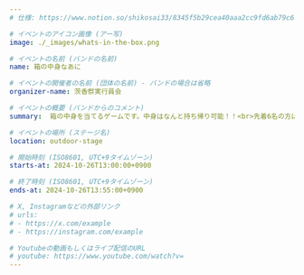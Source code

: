 ```yaml
---
# 仕様: https://www.notion.so/shikosai33/8345f5b29cea40aaa2cc9fd6ab79c6a6?pvs=4#9ae1134163bc41fca64fb5161acf4e19

# イベントのアイコン画像 (アー写)
image: ./_images/whats-in-the-box.png

# イベントの名前 (バンドの名前)
name: 箱の中身なあに

# イベントの開催者の名前 (団体の名前) - バンドの場合は省略
organizer-name: 茨香祭実行員会

# イベントの概要 (バンドからのコメント)
summary:  箱の中身を当てるゲームです。中身はなんと持ち帰り可能！！<br>先着6名の方は飛び入り参加が可能です。<br>興味のある方は外ステージ横のイベントテントにて受付をしてご参加ください！！ 

# イベントの場所 (ステージ名)
location: outdoor-stage

# 開始時刻 (ISO8601, UTC+9タイムゾーン)
starts-at: 2024-10-26T13:00:00+0900

# 終了時刻 (ISO8601, UTC+9タイムゾーン)
ends-at: 2024-10-26T13:55:00+0900

# X, Instagramなどの外部リンク
# urls:
# - https://x.com/example
# - https://instagram.com/example

# Youtubeの動画もしくはライブ配信のURL
# youtube: https://www.youtube.com/watch?v=
---
```

